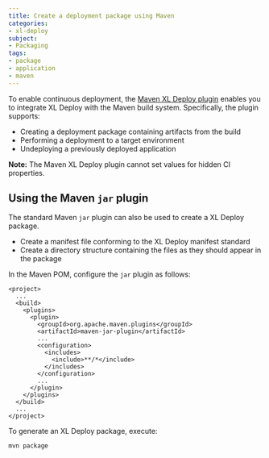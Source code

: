 ```yaml
---
title: Create a deployment package using Maven
categories:
- xl-deploy
subject:
- Packaging
tags:
- package
- application
- maven
---
```


To enable continuous deployment, the [Maven XL Deploy plugin](/xl-deploy/latest/maven-plugin/index.html) enables you to integrate XL Deploy with the Maven build system. Specifically, the plugin supports:

* Creating a deployment package containing artifacts from the build
* Performing a deployment to a target environment
* Undeploying a previously deployed application

**Note:** The Maven XL Deploy plugin cannot set values for hidden CI properties.

## Using the Maven `jar` plugin

The standard Maven `jar` plugin can also be used to create a XL Deploy package.

* Create a manifest file conforming to the XL Deploy manifest standard
* Create a directory structure containing the files as they should appear in the package

In the Maven POM, configure the `jar` plugin as follows:

    <project>
      ...
      <build>
        <plugins>
          <plugin>
            <groupId>org.apache.maven.plugins</groupId>
            <artifactId>maven-jar-plugin</artifactId>
            ...
            <configuration>
              <includes>
                <include>**/*</include>
              </includes>
            </configuration>
            ...
          </plugin>
        </plugins>
      </build>
      ...
    </project>

To generate an XL Deploy package, execute:

    mvn package
